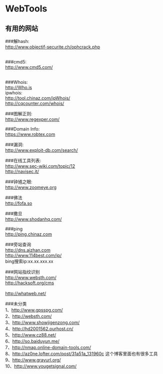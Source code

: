 WebTools
========

有用的网站
---------------------------------------------------------------------------

###解hash:<br/>
http://www.objectif-securite.ch/ophcrack.php</br>
</br>


###cmd5:</br>
http://www.cmd5.com/</br>
</br>

###Whois:</br>
http://Who.is</br>
ipwhois:</br>
http://tool.chinaz.com/ipWhois/ </br>
http://cqcounter.com/whois/ </br>



###图解正则:</br>
http://www.regexper.com/</br>

###Domain Info:</br>
https://www.robtex.com</br>

###漏洞:</br>
http://www.exploit-db.com/search/</br>


###在线工具列表:</br>
http://www.sec-wiki.com/topic/12</br>
http://navisec.it/</br>



###钟馗之眼:</br>
http://www.zoomeye.org</br>


###佛法</br>
http://fofa.so</br>

###撒旦</br>
http://www.shodanhq.com/</br>

###ping </br>
http://ping.chinaz.com</br>

###旁站查询 </br>
http://dns.aizhan.com</br>
http://www.114best.com/ip/</br>
bing搜索ip:xx.xx.xxx.xx</br>

###网站指纹识别</br>
http://www.websth.com/</br> 
http://hacksoft.org/cms</br>     
http://whatweb.net/</br>

###未分类</br>
1、http://www.gpsspg.com/ </br>
2、http://websth.com/ </br>
3、http://www.showjigenzong.com/ </br>
4、http://hd2001562.ourhost.cn/ </br>
5、http://www.cz88.net/ </br>
6、http://so.baiduyun.me/ </br>
7、http://nmap.online-domain-tools.com/ </br>
8、http://az0ne.lofter.com/post/31a51a_131960c 这个博客里面也有很多工具</br>
9、http://www.grayurl.org/ </br>
10、http://www.yougetsignal.com/ </br>

